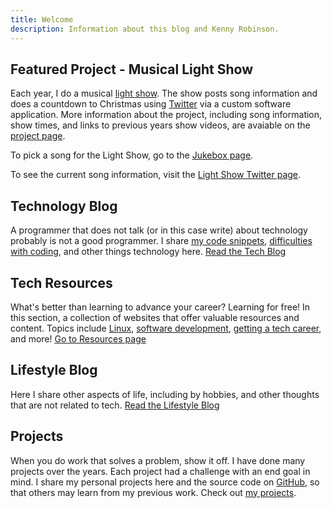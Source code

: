 ```yaml
---
title: Welcome
description: Information about this blog and Kenny Robinson.
---
```


## Featured Project - Musical Light Show

Each year, I do a musical [light show](/projects/light-show). 
The show posts song information and does a countdown to Christmas using 
<a href="https://twitter.com/hplightshow" target="_blank">Twitter</a> via a custom software application.
More information about the project, including song information, show times, and links to previous
years show videos, are avaiable on the [project page](/projects/light-show).

To pick a song for the Light Show, go to the [Jukebox page](/jukebox).

To see the current song information, visit the 
<a href="https://twitter.com/hplightshow" target="_blank">Light Show Twitter page</a>.

## Technology Blog

A programmer that does not talk (or in this case write) about technology probably is not a good programmer.
I share
[my code snippets](/technology/2022.09.17-length-of-shell-variable/),
[difficulties with coding](/technology/2021.08.12-jquery-validator-with-parameter/),
and other things technology here.
[Read the Tech Blog](/technology)

## Tech Resources

What's better than learning to advance your career? Learning for free! In this section, a collection of websites
that offer valuable resources and content. Topics include
[Linux](/resources#linux),
[software development](/resources#web-and-software-development),
[getting a tech career](/resources/getting-into-tech), and more!
[Go to Resources page](/resources)

## Lifestyle Blog

Here I share other aspects of life, including by hobbies, and other thoughts that are not related to tech.
[Read the Lifestyle Blog](/lifestyle)

## Projects

When you do work that solves a problem, show it off. I have done many projects over the years. Each project
had a challenge with an end goal in mind. I share my personal projects here and the source code on
<a href="https://github.com/almostengr" target="_blank">GitHub</a>,
so that others may learn from my previous work.
Check out [my projects](/projects).
